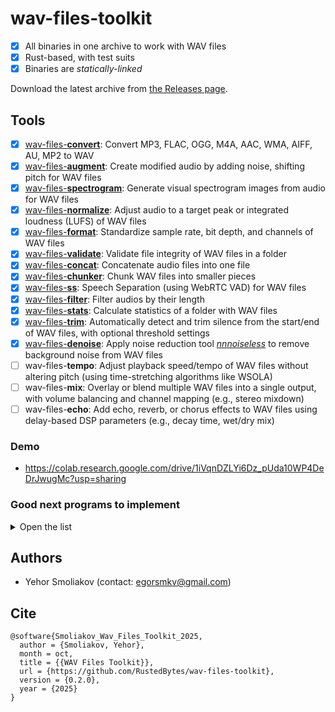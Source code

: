 # wav-files-toolkit

- [x] All binaries in one archive to work with WAV files
- [x] Rust-based, with test suits
- [x] Binaries are *statically-linked*

Download the latest archive from [the Releases page](https://github.com/RustedBytes/wav-files-toolkit/releases).

## Tools

- [x] [wav-files-**convert**](https://github.com/RustedBytes/wav-files-convert): Convert MP3, FLAC, OGG, M4A, AAC, WMA, AIFF, AU, MP2 to WAV
- [x] [wav-files-**augment**](https://github.com/RustedBytes/wav-files-augment): Create modified audio by adding noise, shifting pitch for WAV files
- [x] [wav-files-**spectrogram**](https://github.com/RustedBytes/wav-files-spectrogram): Generate visual spectrogram images from audio for WAV files
- [x] [wav-files-**normalize**](https://github.com/RustedBytes/wav-files-normalize): Adjust audio to a target peak or integrated loudness (LUFS) of WAV files
- [x] [wav-files-**format**](https://github.com/RustedBytes/wav-files-format): Standardize sample rate, bit depth, and channels of WAV files
- [x] [wav-files-**validate**](https://github.com/RustedBytes/wav-files-validate): Validate file integrity of WAV files in a folder
- [x] [wav-files-**concat**](https://github.com/RustedBytes/wav-files-concat): Concatenate audio files into one file
- [x] [wav-files-**chunker**](https://github.com/RustedBytes/wav-files-chunker): Chunk WAV files into smaller pieces
- [x] [wav-files-**ss**](https://github.com/RustedBytes/wav-files-ss): Speech Separation (using WebRTC VAD) for WAV files
- [x] [wav-files-**filter**](https://github.com/RustedBytes/wav-files-filter): Filter audios by their length
- [x] [wav-files-**stats**](https://github.com/RustedBytes/wav-files-stats): Calculate statistics of a folder with WAV files
- [x] [wav-files-**trim**](https://github.com/RustedBytes/wav-files-trim): Automatically detect and trim silence from the start/end of WAV files, with optional threshold settings
- [x] [wav-files-**denoise**](https://github.com/RustedBytes/wav-files-denoise): Apply noise reduction tool [*nnnoiseless*](https://github.com/jneem/nnnoiseless) to remove background noise from WAV files
- [ ] wav-files-**tempo**: Adjust playback speed/tempo of WAV files without altering pitch (using time-stretching algorithms like WSOLA)
- [ ] wav-files-**mix**: Overlay or blend multiple WAV files into a single output, with volume balancing and channel mapping (e.g., stereo mixdown)
- [ ] wav-files-**echo**: Add echo, reverb, or chorus effects to WAV files using delay-based DSP parameters (e.g., decay time, wet/dry mix)

### Demo

- https://colab.research.google.com/drive/1iVqnDZLYi6Dz_pUda10WP4DeDrJwugMc?usp=sharing

### Good next programs to implement

<details>

  <summary>Open the list</summary>
  
- [ ] wav-files-**eq**: Apply equalization filters to boost/cut specific frequency bands in WAV files. Why? Builds on spectrogram visualization for targeted audio shaping; useful for mastering or voice enhancement.
- [ ] wav-files-**compress**: Apply dynamic range compression to even out loud/soft parts in WAV files, with adjustable ratio/threshold. Why? Pairs with normalization for professional loudness control; prevents clipping in mixed or concatenated files.
- [ ] wav-files-**metadata**: Edit or extract embedded metadata (e.g., artist, title, comments) in WAV files using RIFF chunks. Why? Fills a gap in file handling; integrates with stats and validation for better organization in folders.
- [ ] wav-files-**waveform**: Generate static waveform plot images (PNG/SVG) from WAV files, with customizable styles. Why? Expands visualization beyond spectrograms; quick for previews or reports alongside stats.
- [ ] wav-files-**fft**: Compute and export Fast Fourier Transform (FFT) data as text/CSV for frequency analysis of WAV files. Why? Deeper dive beyond spectrograms for quantitative spectral insights; supports research or automated quality checks.

</details>

## Authors

- Yehor Smoliakov (contact: <egorsmkv@gmail.com>)

## Cite

```
@software{Smoliakov_Wav_Files_Toolkit_2025,
  author = {Smoliakov, Yehor},
  month = oct,
  title = {{WAV Files Toolkit}},
  url = {https://github.com/RustedBytes/wav-files-toolkit},
  version = {0.2.0},
  year = {2025}
}
```
